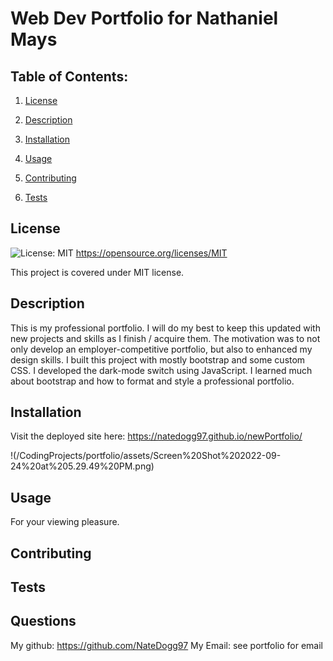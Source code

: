 # Web Dev Portfolio for Nathaniel Mays

  ## Table of Contents:

  1. [License](#License)

  2. [Description](#Description)

  3. [Installation](#Installation)

  4. [Usage](#Usage)

  5. [Contributing](#Contributing)

  6. [Tests](#Tests)


  ## License

  ![License: MIT](https://img.shields.io/badge/License-MIT-yellow.svg) https://opensource.org/licenses/MIT

  This project is covered under MIT license.

  ## Description

  This is my professional portfolio. I will do my best to keep this updated with new projects and skills as I finish / acquire them. The motivation was to not only develop an employer-competitive portfolio, but also to enhanced my design skills. I built this project with mostly bootstrap and some custom CSS. I developed the dark-mode switch using JavaScript.  I learned much about bootstrap and how to format and style a professional portfolio.

  ## Installation

  Visit the deployed site here: https://natedogg97.github.io/newPortfolio/

  !(/CodingProjects/portfolio/assets/Screen%20Shot%202022-09-24%20at%205.29.49%20PM.png)

  ## Usage

  For your viewing pleasure.

  ## Contributing

  

  ## Tests

  

  ## Questions

  My github:
  https://github.com/NateDogg97
  My Email:
  see portfolio for email
